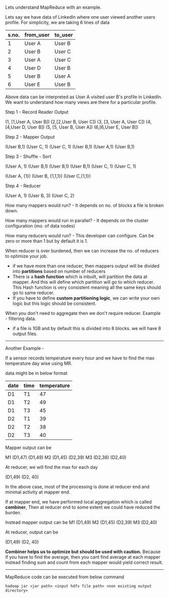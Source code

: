 
Lets understand MapReduce with an example.

Lets say we have data of LinkedIn where one user viewed another users profile. For simplicity, we are taking 6 lines of data

| s.no. | from_user | to_user |
| ----- | --------- | ------- |
| 1     | User A    | User B  |
| 2     | User B    | User C  |
| 3     | User A    | User C  |
| 4     | User D    | User B  |
| 5     | User B    | User A  |
| 6     | User E    | User B  |

Above data can be interpreted as User A visited user B's profile in LinkedIn. We want to understand how many views are there for a particular profile.

Step 1 - Record Reader Output

(1, [1,User A, User B])
(2,[2,User B, User C])
(3, [3, User A, User C])
(4, [4,User D, User B])
(5, [5, User B, User A])
(6,[6,User E, User B])

Step 2 - Mapper Output

(User B,1)
(User C, 1)
(User C, 1)
(User B,1)
(User A,1)
(User B,1)

Step 3 - Shuffle - Sort

(User A, 1)
(User B,1)
(User B,1)
(User B,1)
(User C, 1)
(User C, 1)

(User A, {1})
(User B, {1,1,1})
(User C,{1,1})

Step 4 - Reducer

(User A, 1)
(User B, 3)
(User C, 2)

How many mappers would run? - It depends on no. of blocks a file is broken down.

How many mappers would run in parallel? - It depends on the cluster configuration (mo. of data nodes)

How many reducers would run? - This developer can configure. Can be zero or more than 1 but by default it is 1.

When reducer is over burdened, then we can increase the no. of reducers to optimize your job. 
- if we have more than one reducer, then mappers output will be divided into **partitions** based on number of reducers
- There is a **hash function** which is inbuilt, will partition the data at mapper. And this will define which partition will go to which reducer. This Hash function is very consistent meaning all the same keys should go to same reducer.
- If you have to define **custom partitioning logic**, we can write your own logic but this logic should be consistent.

When you don't need to aggregate then we don't require reducer. Example - filtering data.
- if a file is 1GB and by default this is divided into 8 blocks. we will have 8 output files.

---

Another Example - 

If a sensor records temperature every hour and we have to find the max temperature day wise using MR.

data might be in below format

| date | time | temperature |
| ---- | ---- | ----------- |
| D1   | T1   | 47          |
| D1   | T2   | 49          |
| D1   | T3   | 45          |
| D2   | T1   | 39          |
| D2   | T2   | 38          |
| D2   | T3   | 40          |

Mapper output can be

M1 
(D1,47)
(D1,49)
M2
(D1,45)
(D2,39)
M3
(D2,38)
(D2,40)

At reducer, we will find the max for each day

(D1,49)
(D2, 40)

In the above case, most of the processing is done at reducer end and minimal activity at mapper end. 

If at mapper end, we have performed local aggregation which is called **combiner**, Then at reducer end to some extent we could have reduced the burden.

Instead mapper output can be
M1
(D1,49)
M2
(D1,45)
(D2,39)
M3
(D2,40)

At reducer, output can be

(D1,49)
(D2, 40)

**Combiner helps us to optimize but should be used with caution.** Because if you have to find the average, then you cant find average at each mapper instead finding sum and count from each mapper would yield correct result.

---

MapReduce code can be executed from below command

``` console
hadoop jar <jar path> <input hdfs file path> <non existing output directory>
```

